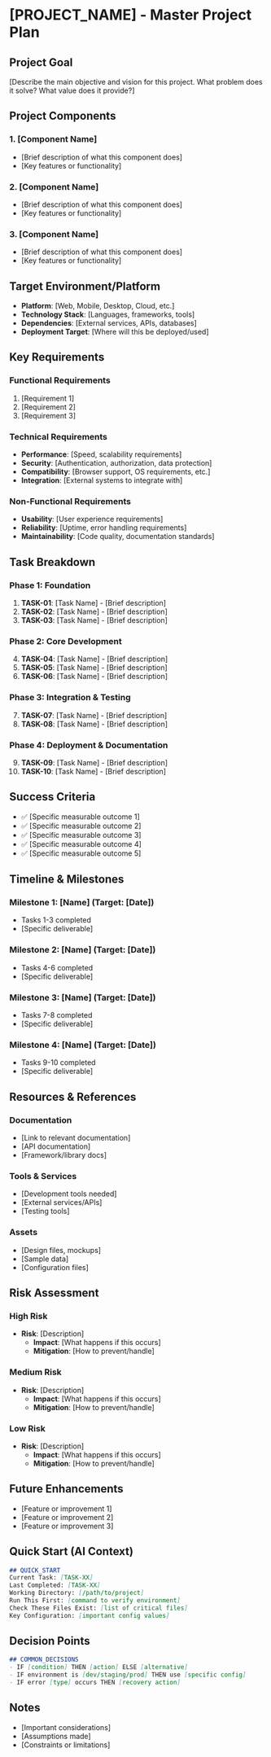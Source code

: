# [PROJECT_NAME] - Master Project Plan

## Project Goal
[Describe the main objective and vision for this project. What problem does it solve? What value does it provide?]

## Project Components

### 1. [Component Name]
- [Brief description of what this component does]
- [Key features or functionality]

### 2. [Component Name]
- [Brief description of what this component does]
- [Key features or functionality]

### 3. [Component Name]
- [Brief description of what this component does]
- [Key features or functionality]

## Target Environment/Platform
- **Platform**: [Web, Mobile, Desktop, Cloud, etc.]
- **Technology Stack**: [Languages, frameworks, tools]
- **Dependencies**: [External services, APIs, databases]
- **Deployment Target**: [Where will this be deployed/used]

## Key Requirements

### Functional Requirements
1. [Requirement 1]
2. [Requirement 2]
3. [Requirement 3]

### Technical Requirements
- **Performance**: [Speed, scalability requirements]
- **Security**: [Authentication, authorization, data protection]
- **Compatibility**: [Browser support, OS requirements, etc.]
- **Integration**: [External systems to integrate with]

### Non-Functional Requirements
- **Usability**: [User experience requirements]
- **Reliability**: [Uptime, error handling requirements]
- **Maintainability**: [Code quality, documentation standards]

## Task Breakdown

### Phase 1: Foundation
1. **TASK-01**: [Task Name] - [Brief description]
2. **TASK-02**: [Task Name] - [Brief description]
3. **TASK-03**: [Task Name] - [Brief description]

### Phase 2: Core Development
4. **TASK-04**: [Task Name] - [Brief description]
5. **TASK-05**: [Task Name] - [Brief description]
6. **TASK-06**: [Task Name] - [Brief description]

### Phase 3: Integration & Testing
7. **TASK-07**: [Task Name] - [Brief description]
8. **TASK-08**: [Task Name] - [Brief description]

### Phase 4: Deployment & Documentation
9. **TASK-09**: [Task Name] - [Brief description]
10. **TASK-10**: [Task Name] - [Brief description]

## Success Criteria
- ✅ [Specific measurable outcome 1]
- ✅ [Specific measurable outcome 2]
- ✅ [Specific measurable outcome 3]
- ✅ [Specific measurable outcome 4]
- ✅ [Specific measurable outcome 5]

## Timeline & Milestones

### Milestone 1: [Name] (Target: [Date])
- Tasks 1-3 completed
- [Specific deliverable]

### Milestone 2: [Name] (Target: [Date])
- Tasks 4-6 completed
- [Specific deliverable]

### Milestone 3: [Name] (Target: [Date])
- Tasks 7-8 completed
- [Specific deliverable]

### Milestone 4: [Name] (Target: [Date])
- Tasks 9-10 completed
- [Specific deliverable]

## Resources & References

### Documentation
- [Link to relevant documentation]
- [API documentation]
- [Framework/library docs]

### Tools & Services
- [Development tools needed]
- [External services/APIs]
- [Testing tools]

### Assets
- [Design files, mockups]
- [Sample data]
- [Configuration files]

## Risk Assessment

### High Risk
- **Risk**: [Description]
  - **Impact**: [What happens if this occurs]
  - **Mitigation**: [How to prevent/handle]

### Medium Risk
- **Risk**: [Description]
  - **Impact**: [What happens if this occurs]
  - **Mitigation**: [How to prevent/handle]

### Low Risk
- **Risk**: [Description]
  - **Impact**: [What happens if this occurs]
  - **Mitigation**: [How to prevent/handle]

## Future Enhancements
- [Feature or improvement 1]
- [Feature or improvement 2]
- [Feature or improvement 3]

## Quick Start (AI Context)
```markdown
## QUICK_START
Current Task: [TASK-XX]
Last Completed: [TASK-XX]
Working Directory: [/path/to/project]
Run This First: [command to verify environment]
Check These Files Exist: [list of critical files]
Key Configuration: [important config values]
```

## Decision Points
```markdown
## COMMON_DECISIONS
- IF [condition] THEN [action] ELSE [alternative]
- IF environment is [dev/staging/prod] THEN use [specific config]
- IF error [type] occurs THEN [recovery action]
```

## Notes
- [Important considerations]
- [Assumptions made]
- [Constraints or limitations]
